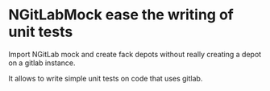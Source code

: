 # NGitLabMock ease the writing of unit tests

Import NGitLab mock and create fack depots without really
creating a depot on a gitlab instance. 

It allows to write simple unit tests on code that uses gitlab.